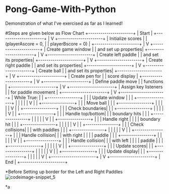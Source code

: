 # Pong-Game-With-Python
Demonstration of what I've exercised as far as I learned!


#Steps are given below as Flow Chart
+----------------------+
|       Start          |
+----------------------+
           |
           V
+----------------------+
| Initialize scores    |
| (playerAscore = 0,   |
|  playerBscore = 0)   |
+----------------------+
           |
           V
+----------------------+
| Create game window   |
| and set up properties|
+----------------------+
           |
           V
+----------------------+
| Create left paddle   |
| and set its properties|
+----------------------+
           |
           V
+----------------------+
| Create right paddle  |
| and set its properties|
+----------------------+
           |
           V
+----------------------+
| Create ball          |
| and set its properties|
+----------------------+
           |
           V
+----------------------+
| Create pen for       |
| score display        |
+----------------------+
           |
           V
+----------------------+
| Define paddle move   |
| functions            |
+----------------------+
           |
           V
+----------------------+
| Assign key listeners |
| for paddle movement  |
+----------------------+
           |
           V
+----------------------+
|    While True:       |
|   +----------------+ |
|   |  Update window | |
|   +----------------+ |
|           |          |
|           V          |
|   +----------------+ |
|   |   Move ball    | |
|   +----------------+ |
|           |          |
|           V          |
|   +----------------+ |
|   | Check boundaries| |
|   +----------------+ |
|           |          |
|           V          |
|   +----------------+ |
|   | Handle top/bottom|
|   | boundary hits  | |
|   +----------------+ |
|           |          |
|           V          |
|   +----------------+ |
|   | Handle right   | |
|   | boundary hit   | |
|   +----------------+ |
|           |          |
|           V          |
|   +----------------+ |
|   | Check collisions|
|   | with paddles   | |
|   +----------------+ |
|           |          |
|           V          |
|   +----------------+ |
|   | Handle collision|
|   | with right      | |
|   | paddle         | |
|   +----------------+ |
|           |          |
|           V          |
|   +----------------+ |
|   | Handle collision|
|   | with left       | |
|   | paddle         | |
|   +----------------+ |
|           |          |
|           V          |
|   +----------------+ |
|   |   Update scores| |
|   +----------------+ |
|           |          |
|           V          |
|   +----------------+ |
|   | Update display| |
|   +----------------+ |
|           |          |
|           V          |
+----------------------+
           |
           V
+----------------------+
|        End           |
+----------------------+


*Before Setting up border for the Left and Right Paddles
![codeimage-snippet_5](https://github.com/kaniz-codes/Python-Projects/assets/138873297/547b1f57-8d7b-47c9-b40f-3924ce85ee73)

*a
